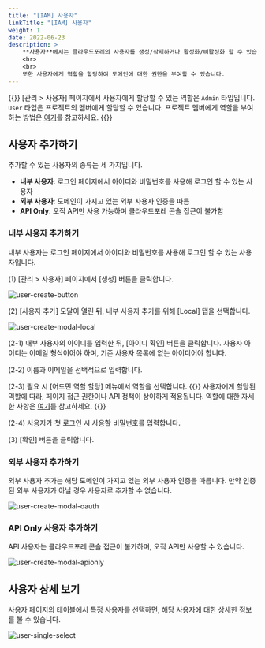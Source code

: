 ```yaml
---
title: "[IAM] 사용자"
linkTitle: "[IAM] 사용자"
weight: 1
date: 2022-06-23
description: >
    **사용자**에서는 클라우드포레의 사용자를 생성/삭제하거나 활성화/비활성화 할 수 있습니다.
    <br>
    <br>
    또한 사용자에게 역할을 할당하여 도메인에 대한 권한을 부여할 수 있습니다.
---
```


{{<alert>}}
[관리 > 사용자] 페이지에서 사용자에게 할당할 수 있는 역할은 `Admin` 타입입니다. `User` 타입은 프로젝트의 멤버에게 할당할 수 있습니다.
프로젝트 멤버에게 역할을 부여하는 방법은 [여기](/ko/docs/guides/project/project-group/#프로젝트-그룹-멤버-초대하기)를 참고하세요.
{{</alert>}}

## 사용자 추가하기
추가할 수 있는 사용자의 종류는 세 가지입니다.
- **내부 사용자**: 로그인 페이지에서 아이디와 비밀번호를 사용해 로그인 할 수 있는 사용자
- **외부 사용자**: 도메인이 가지고 있는 외부 사용자 인증을 따름
- **API Only**: 오직 API만 사용 가능하며 클라우드포레 콘솔 접근이 불가함

### 내부 사용자 추가하기
내부 사용자는 로그인 페이지에서 아이디와 비밀번호를 사용해 로그인 할 수 있는 사용자입니다.

(1) [관리 > 사용자] 페이지에서 [생성] 버튼을 클릭합니다.

![user-create-button](/ko/docs/guides/administration/iam-user-img/user-create-button.png)

(2) [사용자 추가] 모달이 열린 뒤, 내부 사용자 추가를 위해 [Local] 탭을 선택합니다.

![user-create-modal-local](/ko/docs/guides/administration/iam-user-img/user-create-modal-local.png)

(2-1) 내부 사용자의 아이디를 입력한 뒤, [아이디 확인] 버튼을 클릭합니다. 사용자 아이디는 이메일 형식이어야 하며, 기존 사용자 목록에 없는 아이디어야 합니다.

(2-2) 이름과 이메일을 선택적으로 입력합니다.

(2-3) 필요 시 [어드민 역할 할당] 메뉴에서 역할을 선택합니다.
{{<alert>}}
사용자에게 할당된 역할에 따라, 페이지 접근 권한이나 API 정책이 상이하게 적용됩니다. 역할에 대한 자세한 사항은 [여기](/ko/docs/guides/administration/iam-role)를 참고하세요.
{{</alert>}}

(2-4) 사용자가 첫 로그인 시 사용할 비밀번호를 입력합니다.

(3) [확인] 버튼을 클릭합니다.


### 외부 사용자 추가하기
외부 사용자 추가는 해당 도메인이 가지고 있는 외부 사용자 인증을 따릅니다. 만약 인증된 외부 사용자가 아닐 경우 사용자로 추가할 수 없습니다.

![user-create-modal-oauth](/ko/docs/guides/administration/iam-user-img/user-create-modal-oauth.png)


### API Only 사용자 추가하기
API 사용자는 클라우드포레 콘솔 접근이 불가하며, 오직 API만 사용할 수 있습니다.

![user-create-modal-apionly](/ko/docs/guides/administration/iam-user-img/user-create-modal-apionly.png)


## 사용자 상세 보기
사용자 페이지의 테이블에서 특정 사용자를 선택하면, 해당 사용자에 대한 상세한 정보를 볼 수 있습니다.

![user-single-select](/ko/docs/guides/administration/iam-user-img/user-single-select.png)
